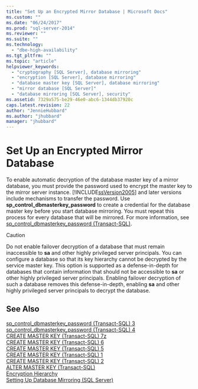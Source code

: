 ```yaml
---
title: "Set Up an Encrypted Mirror Database | Microsoft Docs"
ms.custom: ""
ms.date: "06/24/2017"
ms.prod: "sql-server-2014"
ms.reviewer: ""
ms.suite: ""
ms.technology: 
  - "dbe-high-availability"
ms.tgt_pltfrm: ""
ms.topic: "article"
helpviewer_keywords: 
  - "cryptography [SQL Server], database mirroring"
  - "encryption [SQL Server], database mirroring"
  - "database master key [SQL Server], database mirroring"
  - "mirror database [SQL Server]"
  - "database mirroring [SQL Server], security"
ms.assetid: 7329a575-be29-46e0-abc6-1344db37920c
caps.latest.revision: 22
author: "JennieHubbard"
ms.author: "jhubbard"
manager: "jhubbard"
---
```

# Set Up an Encrypted Mirror Database
  To enable automatic decryption of the database master key of a mirror database, you must provide the password used to encrypt the master key to the mirror server instance. [!INCLUDE[ssVersion2005](../../includes/ssversion2005-md.md)] and later versions include mechanisms to transfer the password. Use **sp_control_dbmasterkey_password** to create a credential for the database master key before you start database mirroring. You must repeat this process for every database that will be mirrored. For more information, see [sp_control_dbmasterkey_password &#40;Transact-SQL&#41;](~/sql/relational-databases/system-stored-procedures/sp-control-dbmasterkey-password-transact-sql?view=sql-server-2016).  
  
> [!CAUTION]  
>  Do not enable failover decryption of a database that must remain inaccessible to **sa** and other highly privileged server principals. You can configure a database so that its key hierarchy cannot be decrypted by the service master key. This option is supported as a defense-in-depth for databases that contain information that should not be accessible to **sa** or other highly privileged server principals. Enabling failover decryption of such a database removes this defense-in-depth, enabling **sa** and other highly privileged server principals to decrypt the database.  
  
## See Also  
 [sp_control_dbmasterkey_password &#40;Transact-SQL&#41; 3](https://docs.microsoft.com/sql/relational-databases/system-stored-procedures/sp-control-dbmasterkey-password-transact-sql?view=sql-server-2016)   
 [sp_control_dbmasterkey_password &#40;Transact-SQL&#41; 4](https://docs.microsoft.com/sql/relational-databases/system-stored-procedures/sp-control-dbmasterkey-password-transact-sql)   
 [CREATE MASTER KEY &#40;Transact-SQL&#41; 7z](/sql/t-sql/statements/create-master-key-transact-zzzzzzzz-sql)   
 [CREATE MASTER KEY &#40;Transact-SQL&#41; 6](/sql/t-sql/statements/create-master-key-transact-sql)   
 [CREATE MASTER KEY &#40;Transact-SQL&#41; 5](/sql/t-sql/statements/create-master-key-transact-sql?view=sql-server-2016)   
 [CREATE MASTER KEY &#40;Transact-SQL&#41; 1](~/sql/t-sql/statements/create-master-key-transact-sql?view=sql-server-2016)   
 [CREATE MASTER KEY &#40;Transact-SQL&#41; 2](../../../t-sql/statements/create-master-key-transact-sql.md)   
 [ALTER MASTER KEY &#40;Transact-SQL&#41;](~/sql/t-sql/statements/alter-master-key-transact-sql)   
 [Encryption Hierarchy](../../relational-databases/security/encryption/encryption-hierarchy.md)   
 [Setting Up Database Mirroring &#40;SQL Server&#41;](database-mirroring-sql-server.md)  
  
  